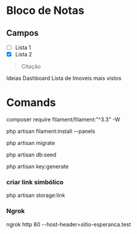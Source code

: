 # Bloco de Notas

## Campos


- [ ] Lista 1
- [x] Lista 2

> Citação

Ideias Dashboard 
Lista de Imoveis mais vistos



# Comands

composer require filament/filament:"^3.3" -W

php artisan filament:install --panels

php artisan migrate

php artisan db:seed

php artisan key:generate

### criar link simbólico
php artisan storage:link

### Ngrok
ngrok http 80 --host-header=sitio-esperanca.test